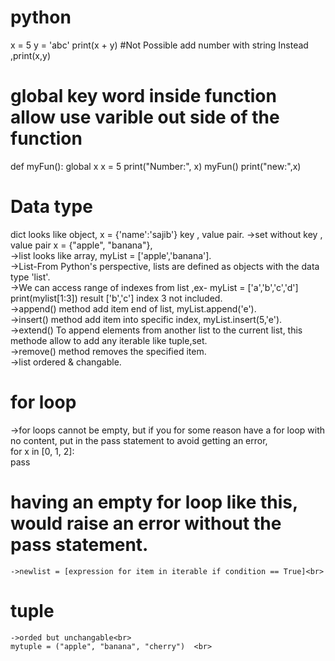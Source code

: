 # python
x = 5
y = 'abc'
print(x + y)
#Not Possible add number with string Instead ,print(x,y)

# global key word inside function allow use varible out side of the function
  def myFun():
    global x
    x = 5
    print("Number:", x)
myFun()
print("new:",x) 
# Data type
  dict looks like object, x = {'name':'sajib'} key , value pair.
   ->set without key , value pair x = {"apple", "banana"},<br>
   ->list looks like array, myList = ['apple','banana'].<br>
   ->List-From Python's perspective, lists are defined as objects with the data type 'list'.<br>
   ->We can access range of indexes from list ,ex- myList = ['a','b','c','d'] print(mylist[1:3]) result ['b','c'] index 3 not included.<br>
   ->append() method add item end of list, myList.append('e').<br>
   ->insert() method add item into specific index, myList.insert(5,'e').<br>
   ->extend() To append elements from another list to the current list, this methode allow to add any iterable like tuple,set.<br>
   ->remove() method removes the specified item.<br>
   ->list ordered & changable.
   
# for loop
  ->for loops cannot be empty, but if you for some reason have a for loop with no content, put in the pass statement to avoid getting an error,<br>
  for x in [0, 1, 2]: <br>
    pass <br>
  # having an empty for loop like this, would raise an error without the pass statement.
    ->newlist = [expression for item in iterable if condition == True]<br>
  # tuple
    ->orded but unchangable<br>
    mytuple = ("apple", "banana", "cherry")  <br>
